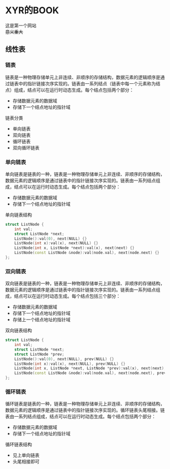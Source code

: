 # XYR的BOOK
这是第一个网站   
~~意义重大~~


## 线性表

### 链表

链表是一种物理存储单元上非连续、非顺序的存储结构，数据元素的逻辑顺序是通过链表中的指针链接次序实现的。链表由一系列结点（链表中每一个元素称为结点）组成，结点可以在运行时动态生成。每个结点包括两个部分：

- 存储数据元素的数据域
- 存储下一个结点地址的指针域

链表分类
- 单向链表 
- 双向链表
- 循环链表
- 双向循环链表


### 单向链表

单向链表是链表的一种，链表是一种物理存储单元上非连续、非顺序的存储结构，数据元素的逻辑顺序是通过链表中的指针链接次序实现的。链表由一系列结点组成，结点可以在运行时动态生成。每个结点包括两个部分：

- 存储数据元素的数据域
- 存储下一个结点地址的指针域

单向链表结构
```cpp
struct ListNode {
    int val;
    struct ListNode *next;
    ListNode():val(0), next(NULL) {}
    ListNode(int x):val(x), next(NULL) {}
    ListNode(int x, ListNode *next):val(x), next(next) {}
    ListNode(const ListNode &node):val(node.val), next(node.next) {}
};

```

### 双向链表

双向链表是链表的一种，链表是一种物理存储单元上非连续、非顺序的存储结构，数据元素的逻辑顺序是通过链表中的指针链接次序实现的。链表由一系列结点组成，结点可以在运行时动态生成。每个结点包括三个部分：

- 存储数据元素的数据域
- 存储下一个结点地址的指针域
- 存储上一个结点地址的指针域

双向链表结构
```cpp
struct ListNode {
    int val;
    struct ListNode *next;
    struct ListNode *prev;
    ListNode():val(0), next(NULL), prev(NULL) {}
    ListNode(int x):val(x), next(NULL), prev(NULL) {}
    ListNode(int x, ListNode *next, ListNode *prev):val(x), next(next), prev(prev) {}
    ListNode(const ListNode &node):val(node.val), next(node.next), prev(node.prev) {}
};

```

### 循环链表 
循环链表是链表的一种，链表是一种物理存储单元上非连续、非顺序的存储结构，数据元素的逻辑顺序是通过链表中的指针链接次序实现的。循环链表头尾相接。链表由一系列结点组成，结点可以在运行时动态生成。每个结点包括两个部分：

- 存储数据元素的数据域
- 存储下一个结点地址的指针域

循环链表结构
- 见上单向链表
- 头尾相接即可

